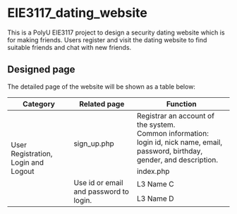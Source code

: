 # EIE3117_dating_website

This is a PolyU EIE3117 project to design a security dating website which is for making friends. Users register and visit the dating website to find suitable friends and chat with new friends.

## Designed page

The detailed page of the website will be shown as a table below:
<table>
    <thead>
        <tr>
            <th>Category</th>
            <th>Related page</th>
            <th>Function</th>
        </tr>
    </thead>
    <tbody>
        <tr>
            <td rowspan=4>User Registration, Login and Logout</td>
            <td rowspan=2>sign_up.php</td>
            <td>Registrar an account of the system.<br>Common information: login id, nick name, email, password, birthday, gender, and description.</td>
        </tr>
        <tr>
            <td>index.php</td>
        </tr>
        <tr>
            <td rowspan=2>Use id or email and password to login.</td>
            <td>L3 Name C</td>
        </tr>
        <tr>
            <td>L3 Name D</td>
        </tr>
    </tbody>
</table>

